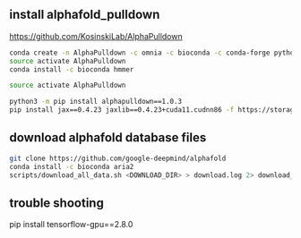 ## install alphafold_pulldown
https://github.com/KosinskiLab/AlphaPulldown
```bash
conda create -n AlphaPulldown -c omnia -c bioconda -c conda-forge python==3.10 openmm==8.0 pdbfixer==1.9 kalign2 cctbx-base pytest importlib_metadata hhsuite
source activate AlphaPulldown
conda install -c bioconda hmmer

source activate AlphaPulldown

python3 -m pip install alphapulldown==1.0.3
pip install jax==0.4.23 jaxlib==0.4.23+cuda11.cudnn86 -f https://storage.googleapis.com/jax-releases/jax_cuda_releases.html
```
## download alphafold database files
```bash
git clone https://github.com/google-deepmind/alphafold
conda install -c bioconda aria2
scripts/download_all_data.sh <DOWNLOAD_DIR> > download.log 2> download_all.log &
```
## trouble shooting
pip install tensorflow-gpu==2.8.0
### 

